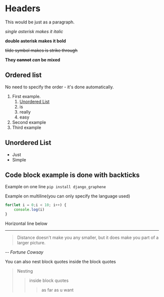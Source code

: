 # Headers

This would be just as a paragraph. 

*single asterisk makes it italic*

**double asterisk makes it bold**

~~tilde symbol makes is strike through~~

**They ~~cannot~~ *can* be mixed**

## Ordered list
No need to specify the order - it's done automatically.
1. First example. 
	1. [Unordered List](#unordered-list)
	1. is
	1. really
	1. easy
1. Second example
1. Third example

## Unordered List
- Just
- Simple

## Code block example is done with backticks 

Example on one line `pip install django_graphene`

Example on multiline(you can only specify the language used) 

```js
for(let i = 0;i < 10; i++) {
    console.log(i)
}
```

Horizontal line below

---

> Distance doesn't make you any smaller, 
but it does make you part of a larger picture.

-- <cite> Fortune Cowsay </cite>

You can also nest block quotes inside the block quotes
> Nesting
>> inside block quotes
>>> as far as u want



